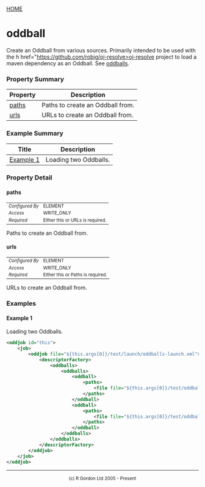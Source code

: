 [HOME](../../../README.md)
# oddball

Create an Oddball from various sources. Primarily intended to be used
with the h href="https://github.com/robjg/oj-resolve>oj-resolve</h> project to load a
maven dependency as an Oddball. See [oddballs](../../../org/oddjob/oddballs/OddballsDescriptorFactory.md).

### Property Summary

| Property | Description |
| -------- | ----------- |
| [paths](#propertypaths) | Paths to create an Oddball from. | 
| [urls](#propertyurls) | URLs to create an Oddball from. | 


### Example Summary

| Title | Description |
| ----- | ----------- |
| [Example 1](#example1) | Loading two Oddballs. |


### Property Detail
#### paths <a name="propertypaths"></a>

<table style='font-size:smaller'>
      <tr><td><i>Configured By</i></td><td>ELEMENT</td></tr>
      <tr><td><i>Access</i></td><td>WRITE_ONLY</td></tr>
      <tr><td><i>Required</i></td><td>Either this or URLs is required.</td></tr>
</table>

Paths to create an Oddball from.

#### urls <a name="propertyurls"></a>

<table style='font-size:smaller'>
      <tr><td><i>Configured By</i></td><td>ELEMENT</td></tr>
      <tr><td><i>Access</i></td><td>WRITE_ONLY</td></tr>
      <tr><td><i>Required</i></td><td>Either this or Paths is required.</td></tr>
</table>

URLs to create an Oddball from.


### Examples
#### Example 1 <a name="example1"></a>

Loading two Oddballs.
```xml
<oddjob id="this">
    <job>
        <oddjob file="${this.args[0]}/test/launch/oddballs-launch.xml">
            <descriptorFactory>
                <oddballs>
                    <oddballs>
                        <oddball>
                            <paths>
                                <file file="${this.args[0]}/test/oddballs/apple/classes"/>
                            </paths>
                        </oddball>
                        <oddball>
                            <paths>
                                <file file="${this.args[0]}/test/oddballs/orange/classes"/>
                            </paths>
                        </oddball>
                    </oddballs>
                </oddballs>
            </descriptorFactory>
        </oddjob>
    </job>
</oddjob>
```



-----------------------

<div style='font-size: smaller; text-align: center;'>(c) R Gordon Ltd 2005 - Present</div>
